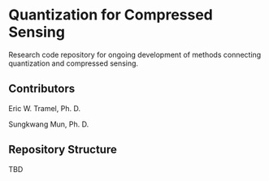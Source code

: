 Quantization for Compressed Sensing
============================

Research code repository for ongoing development of methods connecting quantization and compressed sensing.

Contributors
---------------
Eric W. Tramel, Ph. D.

Sungkwang Mun, Ph. D.

Repository Structure
-------------------------
TBD
